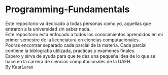# Programming-Fundamentals
Este repositorio va dedicado a todas personas como yo, aquellas que entraron a la universidad sin saber nada.  
Este repositorio esta enfocado a todos los conocimientos aprendidos en mi primer semestre de la licenciatura en ciencias computacionales.  
Podras encontrar separado cada parcial de la materia. Cada parcial contiene la biblografia utilizada, practicas y examenes finales.  
Espero y sirva de ayuda para que te des una pequeña idea de lo que se hace en la carrera de ciencias computacionales de la UAEH.  
By KaarLarax
